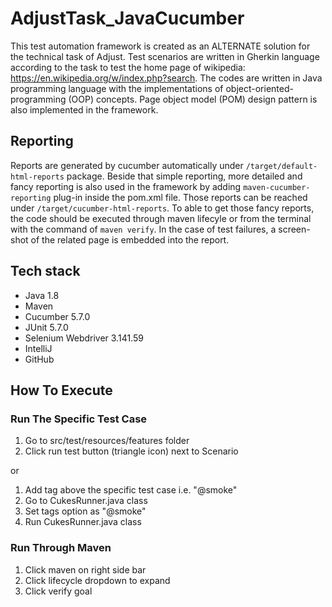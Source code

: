 # AdjustTask_JavaCucumber

This test automation framework is created as an ALTERNATE solution for the technical task of Adjust. Test scenarios are written in Gherkin language according to the task to test the home page of wikipedia: https://en.wikipedia.org/w/index.php?search. The codes are written in Java programming language with the implementations of object-oriented-programming (OOP) concepts. Page object model (POM) design pattern is also implemented in the framework.

## Reporting

Reports are generated by cucumber automatically under `/target/default-html-reports` package. Beside that simple reporting, more detailed and fancy reporting is also used in the framework by adding `maven-cucumber-reporting` plug-in inside the pom.xml file. Those reports can be reached under `/target/cucumber-html-reports`. To able to get those fancy reports, the code should be executed through maven lifecyle or from the terminal with the command of `maven verify`. In the case of test failures, a screen-shot of the related page is embedded into the report.

## Tech stack

* Java 1.8
* Maven
* Cucumber 5.7.0
* JUnit 5.7.0
* Selenium Webdriver 3.141.59
* IntelliJ
* GitHub


## How To Execute
### Run The Specific Test Case
1. Go to src/test/resources/features folder
2. Click run test button (triangle icon) next to Scenario

or

1. Add tag above the specific test case i.e. "@smoke"
2. Go to CukesRunner.java class
3. Set tags option as "@smoke"
4. Run CukesRunner.java class

### Run Through Maven
1. Click maven on right side bar
2. Click lifecycle dropdown to expand
3. Click verify goal
